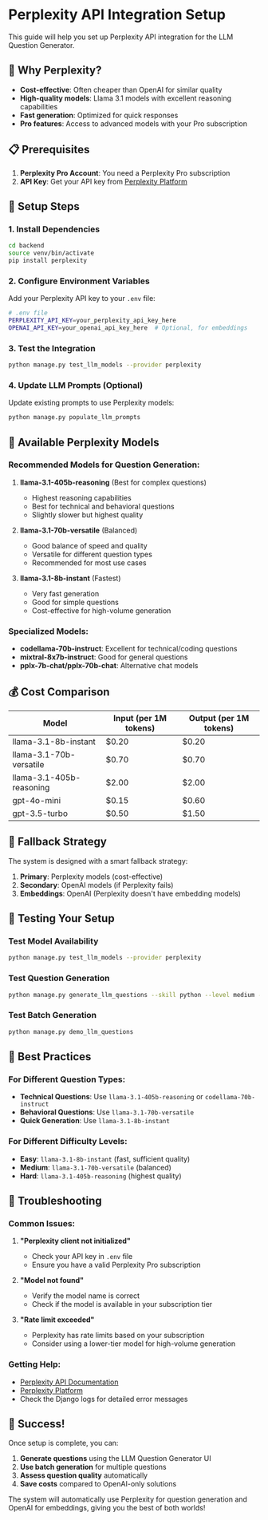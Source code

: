 # Perplexity API Integration Setup

This guide will help you set up Perplexity API integration for the LLM Question Generator.

## 🚀 Why Perplexity?

- **Cost-effective**: Often cheaper than OpenAI for similar quality
- **High-quality models**: Llama 3.1 models with excellent reasoning capabilities
- **Fast generation**: Optimized for quick responses
- **Pro features**: Access to advanced models with your Pro subscription

## 📋 Prerequisites

1. **Perplexity Pro Account**: You need a Perplexity Pro subscription
2. **API Key**: Get your API key from [Perplexity Platform](https://www.perplexity.ai/settings/api)

## 🔧 Setup Steps

### 1. Install Dependencies

```bash
cd backend
source venv/bin/activate
pip install perplexity
```

### 2. Configure Environment Variables

Add your Perplexity API key to your `.env` file:

```bash
# .env file
PERPLEXITY_API_KEY=your_perplexity_api_key_here
OPENAI_API_KEY=your_openai_api_key_here  # Optional, for embeddings
```

### 3. Test the Integration

```bash
python manage.py test_llm_models --provider perplexity
```

### 4. Update LLM Prompts (Optional)

Update existing prompts to use Perplexity models:

```bash
python manage.py populate_llm_prompts
```

## 🤖 Available Perplexity Models

### Recommended Models for Question Generation:

1. **llama-3.1-405b-reasoning** (Best for complex questions)
   - Highest reasoning capabilities
   - Best for technical and behavioral questions
   - Slightly slower but highest quality

2. **llama-3.1-70b-versatile** (Balanced)
   - Good balance of speed and quality
   - Versatile for different question types
   - Recommended for most use cases

3. **llama-3.1-8b-instant** (Fastest)
   - Very fast generation
   - Good for simple questions
   - Cost-effective for high-volume generation

### Specialized Models:

- **codellama-70b-instruct**: Excellent for technical/coding questions
- **mixtral-8x7b-instruct**: Good for general questions
- **pplx-7b-chat/pplx-70b-chat**: Alternative chat models

## 💰 Cost Comparison

| Model | Input (per 1M tokens) | Output (per 1M tokens) |
|-------|----------------------|------------------------|
| llama-3.1-8b-instant | $0.20 | $0.20 |
| llama-3.1-70b-versatile | $0.70 | $0.70 |
| llama-3.1-405b-reasoning | $2.00 | $2.00 |
| gpt-4o-mini | $0.15 | $0.60 |
| gpt-3.5-turbo | $0.50 | $1.50 |

## 🔄 Fallback Strategy

The system is designed with a smart fallback strategy:

1. **Primary**: Perplexity models (cost-effective)
2. **Secondary**: OpenAI models (if Perplexity fails)
3. **Embeddings**: OpenAI (Perplexity doesn't have embedding models)

## 🧪 Testing Your Setup

### Test Model Availability

```bash
python manage.py test_llm_models --provider perplexity
```

### Test Question Generation

```bash
python manage.py generate_llm_questions --skill python --level medium --count 1
```

### Test Batch Generation

```bash
python manage.py demo_llm_questions
```

## 🎯 Best Practices

### For Different Question Types:

- **Technical Questions**: Use `llama-3.1-405b-reasoning` or `codellama-70b-instruct`
- **Behavioral Questions**: Use `llama-3.1-70b-versatile`
- **Quick Generation**: Use `llama-3.1-8b-instant`

### For Different Difficulty Levels:

- **Easy**: `llama-3.1-8b-instant` (fast, sufficient quality)
- **Medium**: `llama-3.1-70b-versatile` (balanced)
- **Hard**: `llama-3.1-405b-reasoning` (highest quality)

## 🚨 Troubleshooting

### Common Issues:

1. **"Perplexity client not initialized"**
   - Check your API key in `.env` file
   - Ensure you have a valid Perplexity Pro subscription

2. **"Model not found"**
   - Verify the model name is correct
   - Check if the model is available in your subscription tier

3. **"Rate limit exceeded"**
   - Perplexity has rate limits based on your subscription
   - Consider using a lower-tier model for high-volume generation

### Getting Help:

- [Perplexity API Documentation](https://docs.perplexity.ai/)
- [Perplexity Platform](https://www.perplexity.ai/settings/api)
- Check the Django logs for detailed error messages

## 🎉 Success!

Once setup is complete, you can:

1. **Generate questions** using the LLM Question Generator UI
2. **Use batch generation** for multiple questions
3. **Assess question quality** automatically
4. **Save costs** compared to OpenAI-only solutions

The system will automatically use Perplexity for question generation and OpenAI for embeddings, giving you the best of both worlds! 